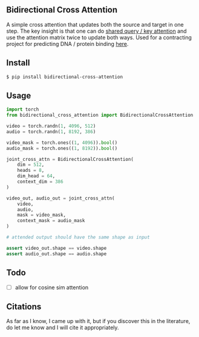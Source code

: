 ## Bidirectional Cross Attention

A simple cross attention that updates both the source and target in one step. The key insight is that one can do <a href="https://arxiv.org/abs/2001.04451">shared query / key attention</a> and use the attention matrix twice to update both ways. Used for a contracting project for predicting DNA / protein binding <a href="https://github.com/lucidrains/tf-bind-transformer">here</a>.

## Install

```bash
$ pip install bidirectional-cross-attention
```

## Usage

```python
import torch
from bidirectional_cross_attention import BidirectionalCrossAttention

video = torch.randn(1, 4096, 512)
audio = torch.randn(1, 8192, 386)

video_mask = torch.ones((1, 4096)).bool()
audio_mask = torch.ones((1, 8192)).bool()

joint_cross_attn = BidirectionalCrossAttention(
    dim = 512,
    heads = 8,
    dim_head = 64,
    context_dim = 386
)

video_out, audio_out = joint_cross_attn(
    video,
    audio,
    mask = video_mask,
    context_mask = audio_mask
)

# attended output should have the same shape as input

assert video_out.shape == video.shape
assert audio_out.shape == audio.shape
```

## Todo

- [ ] allow for cosine sim attention

## Citations

As far as I know, I came up with it, but if you discover this in the literature, do let me know and I will cite it appropriately.
